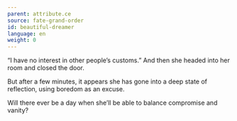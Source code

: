 ```yaml
---
parent: attribute.ce
source: fate-grand-order
id: beautiful-dreamer
language: en
weight: 0
---
```


“I have no interest in other people’s customs.” And then she headed into her room and closed the door.

But after a few minutes, it appears she has gone into a deep state of reflection, using boredom as an excuse.

Will there ever be a day when she’ll be able to balance compromise and vanity?
